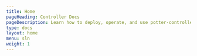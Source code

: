 ```yaml
---
title: Home
pageHeading: Controller Docs
pageDescription: Learn how to deploy, operate, and use potter-controller.
type: docs
layout: home
menu: sln
weight: 1
---
```





